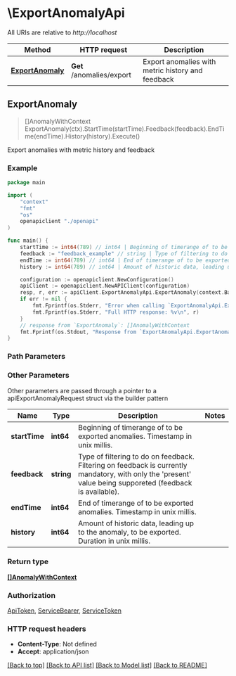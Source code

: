 # \ExportAnomalyApi

All URIs are relative to *http://localhost*

Method | HTTP request | Description
------------- | ------------- | -------------
[**ExportAnomaly**](ExportAnomalyApi.md#ExportAnomaly) | **Get** /anomalies/export | Export anomalies with metric history and feedback



## ExportAnomaly

> []AnomalyWithContext ExportAnomaly(ctx).StartTime(startTime).Feedback(feedback).EndTime(endTime).History(history).Execute()

Export anomalies with metric history and feedback



### Example

```go
package main

import (
    "context"
    "fmt"
    "os"
    openapiclient "./openapi"
)

func main() {
    startTime := int64(789) // int64 | Beginning of timerange of to be exported anomalies.  Timestamp in unix millis.
    feedback := "feedback_example" // string | Type of filtering to do on feedback.  Filtering on feedback is currently mandatory, with only the 'present' value being supporeted (feedback is available).
    endTime := int64(789) // int64 | End of timerange of to be exported anomalies.  Timestamp in unix millis. (optional)
    history := int64(789) // int64 | Amount of historic data, leading up to the anomaly, to be exported.  Duration in unix millis. (optional)

    configuration := openapiclient.NewConfiguration()
    apiClient := openapiclient.NewAPIClient(configuration)
    resp, r, err := apiClient.ExportAnomalyApi.ExportAnomaly(context.Background()).StartTime(startTime).Feedback(feedback).EndTime(endTime).History(history).Execute()
    if err != nil {
        fmt.Fprintf(os.Stderr, "Error when calling `ExportAnomalyApi.ExportAnomaly``: %v\n", err)
        fmt.Fprintf(os.Stderr, "Full HTTP response: %v\n", r)
    }
    // response from `ExportAnomaly`: []AnomalyWithContext
    fmt.Fprintf(os.Stdout, "Response from `ExportAnomalyApi.ExportAnomaly`: %v\n", resp)
}
```

### Path Parameters



### Other Parameters

Other parameters are passed through a pointer to a apiExportAnomalyRequest struct via the builder pattern


Name | Type | Description  | Notes
------------- | ------------- | ------------- | -------------
 **startTime** | **int64** | Beginning of timerange of to be exported anomalies.  Timestamp in unix millis. | 
 **feedback** | **string** | Type of filtering to do on feedback.  Filtering on feedback is currently mandatory, with only the &#39;present&#39; value being supporeted (feedback is available). | 
 **endTime** | **int64** | End of timerange of to be exported anomalies.  Timestamp in unix millis. | 
 **history** | **int64** | Amount of historic data, leading up to the anomaly, to be exported.  Duration in unix millis. | 

### Return type

[**[]AnomalyWithContext**](AnomalyWithContext.md)

### Authorization

[ApiToken](../README.md#ApiToken), [ServiceBearer](../README.md#ServiceBearer), [ServiceToken](../README.md#ServiceToken)

### HTTP request headers

- **Content-Type**: Not defined
- **Accept**: application/json

[[Back to top]](#) [[Back to API list]](../README.md#documentation-for-api-endpoints)
[[Back to Model list]](../README.md#documentation-for-models)
[[Back to README]](../README.md)

